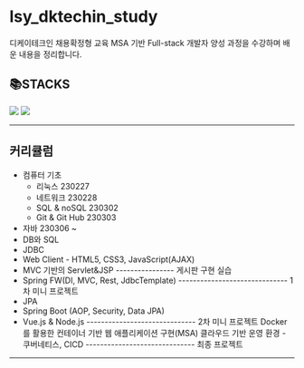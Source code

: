 # lsy_dktechin_study
디케이테크인 채용확정형 교육 MSA 기반 Full-stack 개발자 양성 과정을 수강하며 배운 내용을 정리합니다.
## :books:STACKS
<img src="https://img.shields.io/badge/java-007396?style=for-the-badge&logo=java&logoColor=white">
<img src="https://img.shields.io/badge/github-181717?style=for-the-badge&logo=github&logoColor=white">
<!-- <img src="https://img.shields.io/badge/mysql-4479A1?style=for-the-badge&logo=mysql&logoColor=white">
<img src="https://img.shields.io/badge/html5-E34F26?style=for-the-badge&logo=html5&logoColor=white">
<img src="https://img.shields.io/badge/css-1572B6?style=for-the-badge&logo=css3&logoColor=white">
<img src="https://img.shields.io/badge/javascript-F7DF1E?style=for-the-badge&logo=javascript&logoColor=black">
<img src="https://img.shields.io/badge/spring-6DB33F?style=for-the-badge&logo=spring&logoColor=white">
<img src="https://img.shields.io/badge/springboot-6DB33F?style=for-the-badge&logo=springboot&logoColor=white">
<img src="https://img.shields.io/badge/vue.js-4FC08D?style=for-the-badge&logo=vue.js&logoColor=white">
<img src="https://img.shields.io/badge/node.js-339933?style=for-the-badge&logo=Node.js&logoColor=white">
<img src="https://img.shields.io/badge/Docker-2496ED?style=for-the-badge&logo=Docker&logoColor=white">
<img src="https://img.shields.io/badge/Kubernetes-326CE5?style=for-the-badge&logo=Kubernetes&logoColor=white"> -->

---

## 커리큘럼
- 컴퓨터 기초
  - 리눅스 230227
  - 네트워크 230228
  - SQL & noSQL 230302
  - Git & Git Hub 230303
- 자바 230306 ~ 
- DB와 SQL
- JDBC
- Web Client - HTML5, CSS3, JavaScript(AJAX)
- MVC 기반의 Servlet&JSP
---------------- 게시판 구현 실습
- Spring FW(DI, MVC, Rest, JdbcTemplate)
------------------------------ 1차 미니 프로젝트
- JPA
- Spring Boot (AOP, Security, Data JPA)
- Vue.js & Node.js
------------------------------ 2차 미니 프로젝트
Docker 를 활용한 컨테이너 기반 웹 애플리케이션 구현(MSA)
클라우드 기반 운영 환경 - 쿠버네티스, CICD
------------------------------ 최종 프로젝트

---
